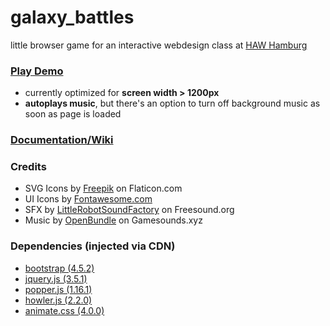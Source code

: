 # galaxy_battles

little browser game for an interactive webdesign class at [HAW Hamburg](https://www.haw-hamburg.de/en/)

### [Play Demo](https://yagci.github.io/galaxy_battles)
- currently optimized for **screen width > 1200px**
- **autoplays music**, but there's an option to turn off background music as soon as page is loaded

### [Documentation/Wiki](https://github.com/yagci/galaxy_battles/wiki)

### Credits
- SVG Icons by [Freepik](https://www.flaticon.com/authors/freepik) on Flaticon.com
- UI Icons by [Fontawesome.com](https://fontawesome.com)
- SFX by [LittleRobotSoundFactory](https://freesound.org/people/LittleRobotSoundFactory/packs/16681/) on Freesound.org
- Music by [OpenBundle](https://gamesounds.xyz/?dir=OpenBundle/Background%20Music%20and%20Loops) on Gamesounds.xyz

### Dependencies (injected via CDN)
- [bootstrap (4.5.2)](https://getbootstrap.com/)
- [jquery.js (3.5.1)](https://jquery.com/)
- [popper.js (1.16.1)](https://popper.js.org/)
- [howler.js (2.2.0)](https://howlerjs.com/)
- [animate.css (4.0.0)](https://animate.style/)
